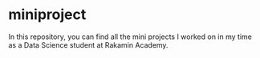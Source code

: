 # miniproject
In this repository, you can find all the mini projects I worked on in my time as a Data Science student at Rakamin Academy.
